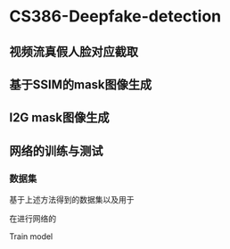 # CS386-Deepfake-detection
## 视频流真假人脸对应截取
## 基于SSIM的mask图像生成
## I2G mask图像生成
## 网络的训练与测试 

### 数据集

基于上述方法得到的数据集以及用于

在进行网络的

Train model

